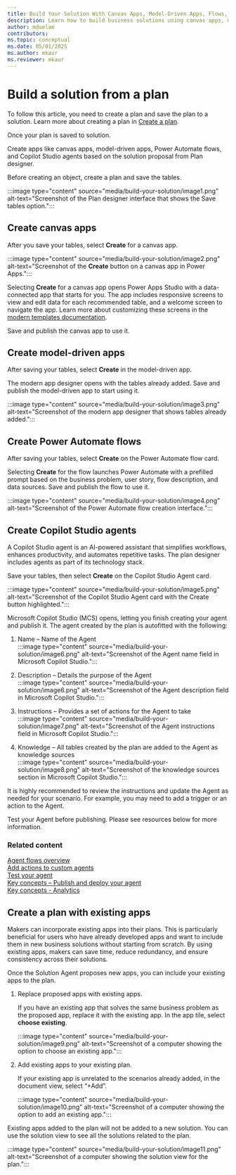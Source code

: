 ```yaml
---  
title: Build Your Solution With Canvas Apps, Model-Driven Apps, Flows, and Agents  
description: Learn how to build business solutions using canvas apps, model-driven apps, Power Automate flows, and Copilot Studio agents. Incorporate existing apps into your plans for efficiency and consistency.  
author: mduelae  
contributors:  
ms.topic: conceptual  
ms.date: 05/01/2025  
ms.author: mkaur  
ms.reviewer: mkaur  
---  
```


# Build a solution from a plan

To follow this article, you need to create a plan and save the plan to a solution. Learn more about creating a plan in [Create a plan](create-plan.md).

Once your plan is saved to solution.

Create apps like canvas apps, model-driven apps, Power Automate flows, and Copilot Studio agents based on the solution proposal from Plan designer.

Before creating an object, create a plan and save the tables.

:::image type="content" source="media/build-your-solution/image1.png" alt-text="Screenshot of the Plan designer interface that shows the Save tables option.":::  



## Create canvas apps

After you save your tables, select **Create** for a canvas app.

:::image type="content" source="media/build-your-solution/image2.png" alt-text="Screenshot of the **Create** button on a canvas app in Power Apps.":::

Selecting **Create** for a canvas app opens Power Apps Studio with a data-connected app that starts for you. The app includes responsive screens to view and edit data for each recommended table, and a welcome screen to navigate the app. Learn more about customizing these screens in the [modern templates documentation](/power-apps/maker/canvas-apps/add-screen-context-variables#welcome-screen).

Save and publish the canvas app to use it.

## Create model-driven apps

After saving your tables, select **Create** in the model-driven app.

The modern app designer opens with the tables already added. Save and publish the model-driven app to start using it.

:::image type="content" source="media/build-your-solution/image3.png" alt-text="Screenshot of the modern app designer that shows tables already added.":::

## Create Power Automate flows

After saving your tables, select **Create** on the Power Automate flow card.

Selecting **Create** for the flow launches Power Automate with a prefilled prompt based on the business problem, user story, flow description, and data sources. Save and publish the flow to use it.

:::image type="content" source="media/build-your-solution/image4.png" alt-text="Screenshot of the Power Automate flow creation interface.":::

## Create Copilot Studio agents

A Copilot Studio agent is an AI-powered assistant that simplifies workflows, enhances productivity, and automates repetitive tasks. The plan designer includes agents as part of its technology stack.

Save your tables, then select **Create** on the Copilot Studio Agent card.

:::image type="content" source="media/build-your-solution/image5.png" alt-text="Screenshot of the Copilot Studio Agent card with the Create button highlighted.":::

Microsoft Copilot Studio (MCS) opens, letting you finish creating your agent and publish it. The agent created by the plan is autofitted with the following:

1. Name – Name of the Agent  
   :::image type="content" source="media/build-your-solution/image6.png" alt-text="Screenshot of the Agent name field in Microsoft Copilot Studio.":::

1. Description – Details the purpose of the Agent  
   :::image type="content" source="media/build-your-solution/image6.png" alt-text="Screenshot of the Agent description field in Microsoft Copilot Studio.":::

1. Instructions – Provides a set of actions for the Agent to take  
   :::image type="content" source="media/build-your-solution/image7.png" alt-text="Screenshot of the Agent instructions field in Microsoft Copilot Studio.":::

1. Knowledge – All tables created by the plan are added to the Agent as knowledge sources  
   :::image type="content" source="media/build-your-solution/image8.png" alt-text="Screenshot of the knowledge sources section in Microsoft Copilot Studio.":::

It is highly recommended to review the instructions and update the Agent as needed for your scenario. For example, you may need to add a trigger or an action to the Agent.

Test your Agent before publishing. Please see resources below for more information.

### Related content

[Agent flows overview](/microsoft-copilot-studio/flows-overview)  
[Add actions to custom agents](/microsoft-copilot-studio/advanced-plugin-actions)  
[Test your agent](/microsoft-copilot-studio/authoring-test-bot?tabs=webApp)  
[Key concepts – Publish and deploy your agent](/microsoft-copilot-studio/publication-fundamentals-publish-channels)  
[Key concepts - Analytics](/microsoft-copilot-studio/analytics-overview)  

## Create a plan with existing apps

Makers can incorporate existing apps into their plans. This is particularly beneficial for users who have already developed apps and want to include them in new business solutions without starting from scratch. By using existing apps, makers can save time, reduce redundancy, and ensure consistency across their solutions.

Once the Solution Agent proposes new apps, you can include your existing apps to the plan.

1. Replace proposed apps with existing apps.

   If you have an existing app that solves the same business problem as the proposed app, replace it with the existing app. In the app tile, select **choose existing**.

   :::image type="content" source="media/build-your-solution/image9.png" alt-text="Screenshot of a computer showing the option to choose an existing app.":::

2. Add existing apps to your existing plan.

   If your existing app is unrelated to the scenarios already added, in the document view, select “+Add”.

   :::image type="content" source="media/build-your-solution/image10.png" alt-text="Screenshot of a computer showing the option to add an existing app.":::

Existing apps added to the plan will not be added to a new solution. You can use the solution view to see all the solutions related to the plan.

:::image type="content" source="media/build-your-solution/image11.png" alt-text="Screenshot of a computer showing the solution view for the plan.":::